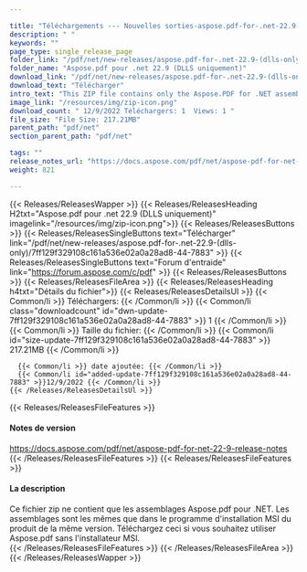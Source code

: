```yaml
---

title: "Téléchargements --- Nouvelles sorties-aspose.pdf-for-.net-22.9- (DLLS-Only)"
description: " "
keywords: ""
page_type: single_release_page
folder_link: "/pdf/net/new-releases/aspose.pdf-for-.net-22.9-(dlls-only)/"
folder_name: "Aspose.pdf pour .net 22.9 (DLLS uniquement)"
download_link: "/pdf/net/new-releases/aspose.pdf-for-.net-22.9-(dlls-only)/7ff129f329108c161a536e02a0a28ad8-44-7883"
download_text: "Télécharger"
intro_text: "This ZIP file contains only the Aspose.PDF for .NET assemblies. The assemblies are the same as in the MSI installer of the product of the same version. Télécharger this if you want to use Aspose.PDF without the MSI installer."
image_link: "/resources/img/zip-icon.png"
download_count: " 12/9/2022 Téléchargers: 1  Views: 1 "
file_size: "File Size: 217.21MB"
parent_path: "pdf/net"
section_parent_path: "pdf/net"

tags: ""
release_notes_url: "https://docs.aspose.com/pdf/net/aspose-pdf-for-net-22-9-release-notes"
weight: 821

---
```


{{< Releases/ReleasesWapper >}}
  {{< Releases/ReleasesHeading H2txt="Aspose.pdf pour .net 22.9 (DLLS uniquement)" imagelink="/resources/img/zip-icon.png">}}
  {{< Releases/ReleasesButtons >}}
    {{< Releases/ReleasesSingleButtons text="Télécharger" link="/pdf/net/new-releases/aspose.pdf-for-.net-22.9-(dlls-only)/7ff129f329108c161a536e02a0a28ad8-44-7883" >}}
    {{< Releases/ReleasesSingleButtons text="Forum d'entraide" link="https://forum.aspose.com/c/pdf" >}}
  {{< Releases/ReleasesButtons >}}
  {{< Releases/ReleasesFileArea >}}
    {{< Releases/ReleasesHeading h4txt="Détails du fichier">}}
    {{< Releases/ReleasesDetailsUl >}}
      {{< Common/li >}} Téléchargers: {{< /Common/li >}}
      {{< Common/li class="downloadcount" id="dwn-update-7ff129f329108c161a536e02a0a28ad8-44-7883" >}} 1 {{< /Common/li >}}
      {{< Common/li >}} Taille du fichier: {{< /Common/li >}}
      {{< Common/li id="size-update-7ff129f329108c161a536e02a0a28ad8-44-7883" >}} 217.21MB {{< /Common/li >}}

      {{< Common/li >}} date ajoutée: {{< /Common/li >}}
      {{< Common/li id="added-update-7ff129f329108c161a536e02a0a28ad8-44-7883" >}}12/9/2022 {{< /Common/li >}}
    {{< /Releases/ReleasesDetailsUl >}}

  {{< Releases/ReleasesFileFeatures >}}
      <h4>Notes de version</h4><div><a href='https://docs.aspose.com/pdf/net/aspose-pdf-for-net-22-9-release-notes'>https://docs.aspose.com/pdf/net/aspose-pdf-for-net-22-9-release-notes</a></div>
  {{< /Releases/ReleasesFileFeatures >}}
  {{< Releases/ReleasesFileFeatures >}}
      <h4>La description</h4><div class="HTMLDescription">Ce fichier zip ne contient que les assemblages Aspose.pdf pour .NET. Les assemblages sont les mêmes que dans le programme d'installation MSI du produit de la même version. Téléchargez ceci si vous souhaitez utiliser Aspose.pdf sans l'installateur MSI.</div>
  {{< /Releases/ReleasesFileFeatures >}}
 {{< /Releases/ReleasesFileArea >}}
{{< /Releases/ReleasesWapper >}}


